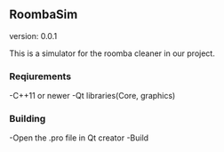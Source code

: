## RoombaSim

version: 0.0.1

This is a simulator for the roomba cleaner in our project.

### Reqiurements
-C++11 or newer
-Qt libraries(Core, graphics)

### Building
-Open the .pro file in Qt creator
-Build








